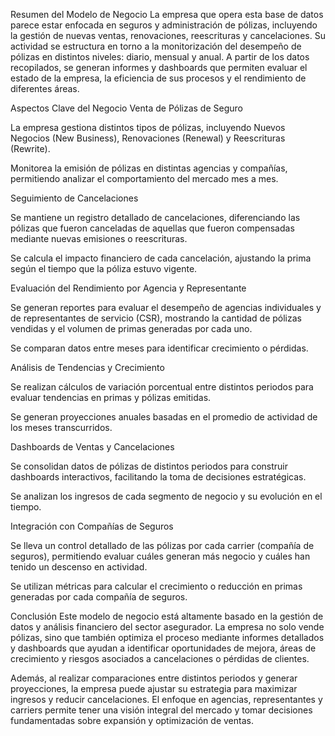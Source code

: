 Resumen del Modelo de Negocio
La empresa que opera esta base de datos parece estar enfocada en seguros y administración de pólizas, incluyendo la gestión de nuevas ventas, renovaciones, reescrituras y cancelaciones. Su actividad se estructura en torno a la monitorización del desempeño de pólizas en distintos niveles: diario, mensual y anual. A partir de los datos recopilados, se generan informes y dashboards que permiten evaluar el estado de la empresa, la eficiencia de sus procesos y el rendimiento de diferentes áreas.

Aspectos Clave del Negocio
Venta de Pólizas de Seguro

La empresa gestiona distintos tipos de pólizas, incluyendo Nuevos Negocios (New Business), Renovaciones (Renewal) y Reescrituras (Rewrite).

Monitorea la emisión de pólizas en distintas agencias y compañías, permitiendo analizar el comportamiento del mercado mes a mes.

Seguimiento de Cancelaciones

Se mantiene un registro detallado de cancelaciones, diferenciando las pólizas que fueron canceladas de aquellas que fueron compensadas mediante nuevas emisiones o reescrituras.

Se calcula el impacto financiero de cada cancelación, ajustando la prima según el tiempo que la póliza estuvo vigente.

Evaluación del Rendimiento por Agencia y Representante

Se generan reportes para evaluar el desempeño de agencias individuales y de representantes de servicio (CSR), mostrando la cantidad de pólizas vendidas y el volumen de primas generadas por cada uno.

Se comparan datos entre meses para identificar crecimiento o pérdidas.

Análisis de Tendencias y Crecimiento

Se realizan cálculos de variación porcentual entre distintos periodos para evaluar tendencias en primas y pólizas emitidas.

Se generan proyecciones anuales basadas en el promedio de actividad de los meses transcurridos.

Dashboards de Ventas y Cancelaciones

Se consolidan datos de pólizas de distintos periodos para construir dashboards interactivos, facilitando la toma de decisiones estratégicas.

Se analizan los ingresos de cada segmento de negocio y su evolución en el tiempo.

Integración con Compañías de Seguros

Se lleva un control detallado de las pólizas por cada carrier (compañía de seguros), permitiendo evaluar cuáles generan más negocio y cuáles han tenido un descenso en actividad.

Se utilizan métricas para calcular el crecimiento o reducción en primas generadas por cada compañía de seguros.

Conclusión
Este modelo de negocio está altamente basado en la gestión de datos y análisis financiero del sector asegurador. La empresa no solo vende pólizas, sino que también optimiza el proceso mediante informes detallados y dashboards que ayudan a identificar oportunidades de mejora, áreas de crecimiento y riesgos asociados a cancelaciones o pérdidas de clientes.

Además, al realizar comparaciones entre distintos periodos y generar proyecciones, la empresa puede ajustar su estrategia para maximizar ingresos y reducir cancelaciones. El enfoque en agencias, representantes y carriers permite tener una visión integral del mercado y tomar decisiones fundamentadas sobre expansión y optimización de ventas.